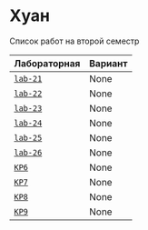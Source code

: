 # Хуан
<summary>Список работ на второй семестр</summary>


| **Лабораторная**                                                              | **Вариант**                       |
|-------------------------------------------------------------------------------|-----------------------------------|
| [`lab-21`](https://github.com/Maxsmile123/MAI_109B_22/tree/main/Adamov/lab21) | None                              |
| [`lab-22`](https://github.com/Maxsmile123/MAI_109B_22/tree/main/Adamov/lab22) | None   |
| [`lab-23`](https://github.com/Maxsmile123/MAI_109B_22/tree/main/Adamov/lab23) | None                   |
| [`lab-24`](https://github.com/Maxsmile123/MAI_109B_22/tree/main/Adamov/lab24) | None                |
| [`lab-25`](https://github.com/Maxsmile123/MAI_109B_22/tree/main/Adamov/lab25) | None                 |
| [`lab-26`](https://github.com/Maxsmile123/MAI_109B_22/tree/main/Adamov/lab26) | None |
| [`KP6`](https://github.com/Maxsmile123/MAI_109B_22/tree/main/Adamov/KP6)      | None                  |
| [`KP7`](https://github.com/Maxsmile123/MAI_109B_22/tree/main/Adamov/KP7)      | None                  |
| [`KP8`](https://github.com/Maxsmile123/MAI_109B_22/tree/main/Adamov/KP8)      | None                 |
| [`KP9`](https://github.com/Maxsmile123/MAI_109B_22/tree/main/Adamov/KP9)      | None                  |